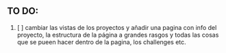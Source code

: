 ## TO DO:

1. [ ] cambiar las vistas de los proyectos y añadir una pagina con info del proyecto, la estructura de la página a grandes rasgos y todas las cosas que se pueen hacer dentro de la pagina, los challenges etc. 